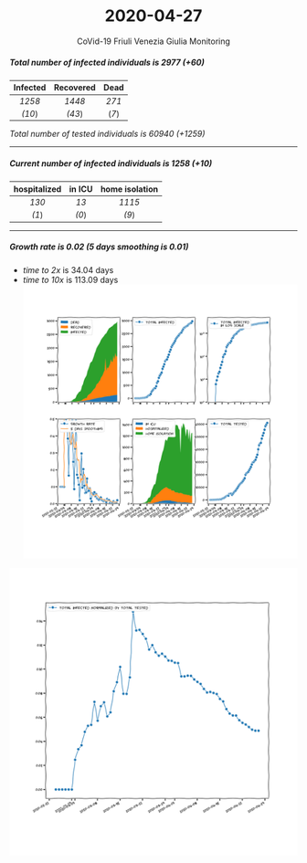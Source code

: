 <div align='center'>

# 2020-04-27
CoVid-19 Friuli Venezia Giulia Monitoring
</div>

##### Total number of infected individuals is 2977 (+60)
Infected | Recovered | Dead
:---: | :---: | :---:
*1258* | *1448* | *271*
*(10*) | *(43*) | (*7*)

*Total number of tested individuals is 60940 (+1259)*
***
##### Current number of infected individuals is 1258 (+10)
hospitalized | in ICU | home isolation
:---: | :---: | :---:
*130* |*13* |*1115*
*(1*) |*(0*) |*(9*)
***
##### Growth rate is 0.02 (5 days smoothing is 0.01)
- *time to 2x* is 34.04 days
- *time to 10x* is 113.09 days
![stats][stats]

![infected_normalized][infected_normalized]

[stats]: stats_FriuliVeneziaGiulia.png
[infected_normalized]: infected_normalized_FriuliVeneziaGiulia.png
